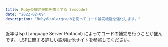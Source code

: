 ```yaml
---
title: Rubyの補完機能を強くする (vscode)
date: "2022-02-09"
description: "Rubyのsolargraphを使ってコード補完機能を強化します。"
---
```


近年はlsp (Language Server Protocol) によってコードの補完を行うことが盛んです。
LSPに関する詳しい説明は他サイトを参照してください。

